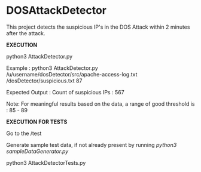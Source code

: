 # DOSAttackDetector
This project detects the suspicious IP's in the DOS Attack within 2 minutes after the attack.

**EXECUTION**

python3 AttackDetector.py <input-file-path> <output-file-directory> <threshold>

Example :
python3 AttackDetector.py /u/username/dosDetector/src/apache-access-log.txt /dosDetector/suspicious.txt 87

Expected Output :
Count of suspicious IPs : 567

Note: For meaningful results based on the data, a range of good threshold is : 85 - 89

**EXECUTION FOR TESTS**

Go to the /test 

Generate sample test data, if not already present by running _python3 sampleDataGenerator.py <input-file-path> <output-file-directory>_

python3 AttackDetectorTests.py

